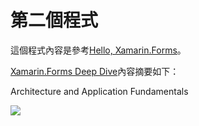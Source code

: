 # 第二個程式

這個程式內容是參考[Hello, Xamarin.Forms](https://developer.xamarin.com/guides/xamarin-forms/getting-started/hello-xamarin-forms/)。

[Xamarin.Forms Deep Dive](https://developer.xamarin.com/guides/xamarin-forms/getting-started/hello-xamarin-forms/deepdive/)內容摘要如下：

Architecture and Application Fundamentals

![](https://developer.xamarin.com/guides/xamarin-forms/getting-started/hello-xamarin-forms/deepdive/Images/xs/architecture.png)








